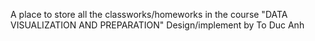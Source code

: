 A place to store all the classworks/homeworks in the course "DATA VISUALIZATION AND PREPARATION"
Design/implement by To Duc Anh
